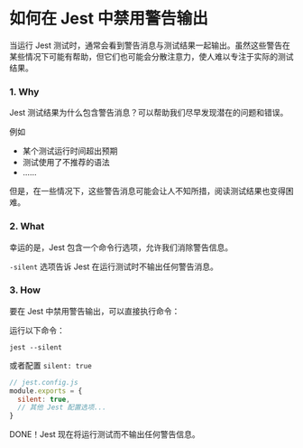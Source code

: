 # 如何在 Jest 中禁用警告输出

当运行 Jest 测试时，通常会看到警告消息与测试结果一起输出。虽然这些警告在某些情况下可能有帮助，但它们也可能会分散注意力，使人难以专注于实际的测试结果。

### 1. Why

Jest 测试结果为什么包含警告消息？可以帮助我们尽早发现潜在的问题和错误。

例如

- 某个测试运行时间超出预期
- 测试使用了不推荐的语法
- ……

但是，在一些情况下，这些警告消息可能会让人不知所措，阅读测试结果也变得困难。

### 2. What

幸运的是，Jest 包含一个命令行选项，允许我们消除警告信息。

`-silent` 选项告诉 Jest 在运行测试时不输出任何警告消息。

### 3. How

要在 Jest 中禁用警告输出，可以直接执行命令：

运行以下命令：

```
jest --silent

```

或者配置 `silent: true`

```jsx
// jest.config.js
module.exports = {
  silent: true,
  // 其他 Jest 配置选项...
}
```

DONE！Jest 现在将运行测试而不输出任何警告信息。